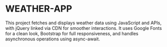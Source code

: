 # WEATHER-APP
This project fetches and displays weather data using JavaScript and APIs, with jQuery linked via CDN for smoother interactions. It uses Google Fonts for a clean look, Bootstrap for full responsiveness, and handles asynchronous operations using async-await.
